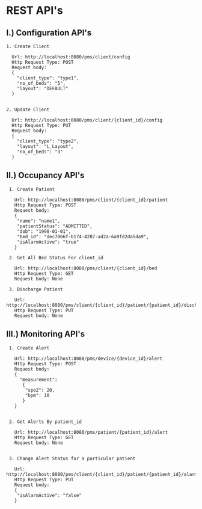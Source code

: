 # REST API's

## I.) Configuration API's

    1. Create Client
      
      Url: http://localhost:8080/pms/client/config
      Http Request Type: POST
      Request body: 
      {
        "client_type": "type1",
        "no_of_beds": "5",
        "layout": "DEFAULT"
      }
      
      
    2. Update Client
    
      Url: http://localhost:8080/pms/client/{client_id}/config
      Http Request Type: PUT
      Request body:
      {
        "client_type": "type2",
        "layout": "L_Layout",
        "no_of_beds": "3"
      }
      
      
## II.) Occupancy API's
     
     1. Create Patient
     
       Url: http://localhost:8080/pms/client/{client_id}/patient
       Http Request Type: POST
       Request body:
       {
        "name": "name1",
        "patientStatus": "ADMITTED",
        "dob": "1998-01-01",
        "bed_id": "dec7066f-b174-4207-ad2a-6a9fd2da5da9",
        "isAlarmActive": "true"
       }
     
     2. Get All Bed Status For client_id
     
       Url: http://localhost:8080/pms/client/{client_id}/bed
       Http Request Type: GET
       Request body: None
     
     3. Discharge Patient
     
       Url: http://localhost:8080/pms/client/{client_id}/patient/{patient_id}/discharge
       Http Request Type: PUT
       Request body: None
     
     
## III.) Monitoring API's

     1. Create Alert
     
       Url: http://localhost:8080/pms/device/{device_id}/alert
       Http Request Type: POST
       Request body: 
       {
         "measurement":
          {
           "spo2": 20,
           "bpm": 10
          }
       }
       
       
     2. Get Alerts By patient_id
     
       Url: http://localhost:8080/pms/patient/{patient_id}/alert
       Http Request Type: GET
       Request body: None
       
       
     3. Change Alert Status for a particular patient
     
       Url: http://localhost:8080/pms/client/{client_id}/patient/{patient_id}/alarmStatus
       Http Request Type: PUT
       Request body: 
       {
        "isAlarmActive": "false"
       }
     
     
     
     
     
     
     
